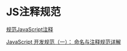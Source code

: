 # JS注释规范

[规范JavaScript注释](https://cloud.tencent.com/developer/article/1651333)

[JavaScript 开发规范（一）： 命名与注释规范详解](https://juejin.cn/post/6844903492415406088#comment)